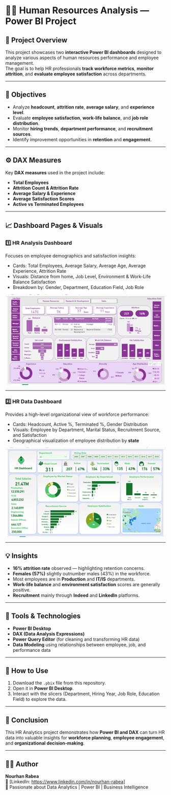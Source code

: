 # 👩‍💼 Human Resources Analysis — Power BI Project

## 🧠 Project Overview
This project showcases two **interactive Power BI dashboards** designed to analyze various aspects of human resources performance and employee management.  
The goal is to help HR professionals **track workforce metrics**, **monitor attrition**, and **evaluate employee satisfaction** across departments.

---

## 🎯 Objectives
- Analyze **headcount**, **attrition rate**, **average salary**, and **experience level**.  
- Evaluate **employee satisfaction**, **work-life balance**, and **job role distribution**.  
- Monitor **hiring trends**, **department performance**, and **recruitment sources**.  
- Identify improvement opportunities in **retention** and **engagement**.

---

## ⚙️ DAX Measures
Key **DAX measures** used in the project include:
- **Total Employees**  
- **Attrition Count & Attrition Rate**  
- **Average Salary & Experience**  
- **Average Satisfaction Scores**  
- **Active vs Terminated Employees**

---

## 📈 Dashboard Pages & Visuals

### **1️⃣ HR Analysis Dashboard**
Focuses on employee demographics and satisfaction insights:
- Cards: Total Employees, Average Salary, Average Age, Average Experience, Attrition Rate  
- Visuals: Distance from home, Job Level, Environment & Work-Life Balance Satisfaction  
- Breakdown by: Gender, Department, Education Field, Job Role  

![HR Employee Analysis](images/HR%20Analysis.PNG)

---

### **2️⃣ HR Data Dashboard**
Provides a high-level organizational view of workforce performance:
- Cards: Headcount, Active %, Terminated %, Gender Distribution  
- Visuals: Employee by Department, Marital Status, Recruitment Source, and Satisfaction  
- Geographical visualization of employee distribution by **state**  

![HR Management Dashboard](images/HR%20Data.PNG)

---

## 💡 Insights
- **16% attrition rate** observed — highlighting retention concerns.  
- **Females (57%)** slightly outnumber males (43%) in the workforce.  
- Most employees are in **Production** and **IT/IS** departments.  
- **Work-life balance** and **environment satisfaction** scores are generally positive.  
- **Recruitment** mainly through **Indeed** and **LinkedIn** platforms.

---

## 🧰 Tools & Technologies
- **Power BI Desktop**  
- **DAX (Data Analysis Expressions)**  
- **Power Query Editor** (for cleaning and transforming HR data)  
- **Data Modeling** using relationships between employee, job, and performance data  

---

## 🚀 How to Use
1. Download the `.pbix` file from this repository.  
2. Open it in **Power BI Desktop**.  
3. Interact with the slicers (Department, Hiring Year, Job Role, Education Field) to explore the data.  

---

## 🏁 Conclusion
This HR Analytics project demonstrates how **Power BI and DAX** can turn HR data into valuable insights for **workforce planning**, **employee engagement**, and **organizational decision-making**.

---
## 👩‍💻 Author
**Nourhan Rabea**  
📧 [LinkedIn: https://www.linkedin.com/in/nourhan-rabea]  
💼 Passionate about Data Analytics | Power BI | Business Intelligence
